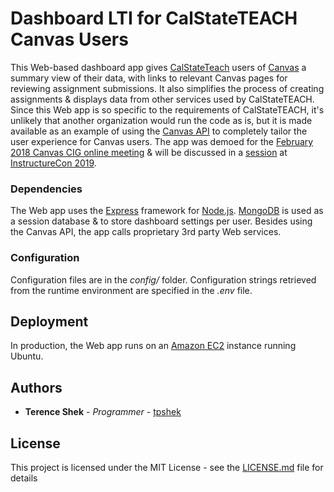 # Dashboard LTI for CalStateTEACH Canvas Users

This Web-based dashboard app gives [CalStateTeach](https://www.calstateteach.net/) users of [Canvas](https://www.canvaslms.com/) a summary view of their data, with links to relevant Canvas pages for reviewing assignment submissions. It also simplifies the process of creating assignments & displays data from other services used by CalStateTEACH. Since this Web app is so specific to the requirements of CalStateTEACH, it's unlikely that another organization would run the code as is, but it is made available as an example of using the [Canvas API](https://canvas.instructure.com/doc/api/index.html) to completely tailor the user experience for Canvas users. The app was demoed for the [February 2018 Canvas CIG online meeting](https://community.canvaslms.com/docs/DOC-16226-february-2018-canvas-cig-zoom-share-agendanotes) & will be discussed in a [session](https://events.bizzabo.com/211400/agenda/session/78382) at [InstructureCon 2019](https://blog.canvaslms.com/news/instructurecon19).

### Dependencies

The Web app uses the [Express](https://expressjs.com/) framework for [Node.js](https://nodejs.org/). [MongoDB](https://www.mongodb.com/) is used as a session database & to store dashboard settings per user. Besides using the Canvas API, the app calls proprietary 3rd party Web services.

### Configuration

Configuration files are in the *config/* folder. Configuration strings retrieved from the runtime environment are specified in the *.env* file.

## Deployment

In production, the Web app runs on an [Amazon EC2](https://aws.amazon.com/ec2/) instance running Ubuntu.


## Authors

* **Terence Shek** - *Programmer* - [tpshek](https://github.com/tpshek/)

## License

This project is licensed under the MIT License - see the [LICENSE.md](LICENSE.md) file for details
